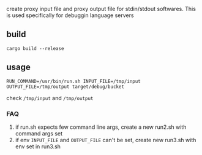 create proxy input file and proxy output file for stdin/stdout softwares. This is used specifically for debuggin language servers

## build
`cargo build --release`

## usage

`RUN_COMMAND=/usr/bin/run.sh INPUT_FILE=/tmp/input OUTPUT_FILE=/tmp/output target/debug/bucket`

check `/tmp/input` and `/tmp/output`

### FAQ
1. if run.sh expects few command line args, create a new run2.sh with command args set
2. if env `INPUT_FILE` and `OUTPUT_FILE` can't be set, create new run3.sh with env set in run3.sh 

